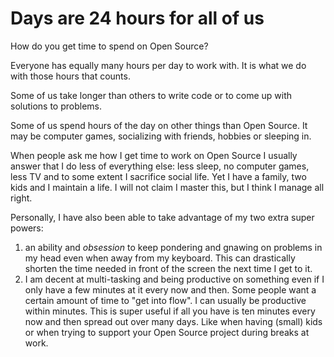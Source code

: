 # Days are 24 hours for all of us

How do you get time to spend on Open Source?

Everyone has equally many hours per day to work with. It is what we do with
those hours that counts.

Some of us take longer than others to write code or to come up with solutions
to problems.

Some of us spend hours of the day on other things than Open Source. It may be
computer games, socializing with friends, hobbies or sleeping in.

When people ask me how I get time to work on Open Source I usually answer that
I do less of everything else: less sleep, no computer games, less TV and to
some extent I sacrifice social life. Yet I have a family, two kids and I
maintain a life. I will not claim I master this, but I think I manage all
right.

Personally, I have also been able to take advantage of my two extra super
powers:
1. an ability and *obsession* to keep pondering and gnawing on problems in my
   head even when away from my keyboard. This can drastically shorten the time
   needed in front of the screen the next time I get to it.
2. I am decent at multi-tasking and being productive on something even if I
   only have a few minutes at it every now and then. Some people want a
   certain amount of time to "get into flow". I can usually be productive
   within minutes. This is super useful if all you have is ten minutes every
   now and then spread out over many days. Like when having (small) kids or
   when trying to support your Open Source project during breaks at work.
